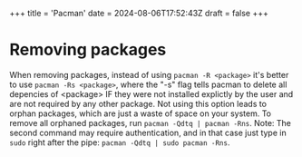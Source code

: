 +++
title = 'Pacman'
date = 2024-08-06T17:52:43Z
draft = false
+++

# Removing packages

When removing packages, instead of using `pacman -R <package>` it's better to use `pacman -Rs <package>`, where the "-s" flag tells pacman to delete all depencies of \<package\> IF they were not installed explictly by the user and are not required by any other package. Not using this option leads to orphan packages, which are just a waste of space on your system.
To remove all orphaned packages, run `pacman -Qdtq | pacman -Rns`. Note: The second command may require authentication, and in that case just type in `sudo` right after the pipe: `pacman -Qdtq | sudo pacman -Rns`.
